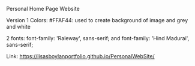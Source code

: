 

Personal Home Page Website

Version 1
Colors:
#FFAF44: used to create background of image and
grey and
white

2 fonts:
   font-family: 'Raleway', sans-serif; and
   font-family: 'Hind Madurai', sans-serif;
   
Link:
https://lisasboylanportfolio.github.io/PersonalWebSite/
